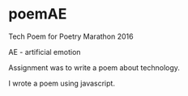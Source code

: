 # poemAE
Tech Poem for Poetry Marathon 2016

AE - artificial emotion

Assignment was to write a poem about technology. 

I wrote a poem using javascript.

